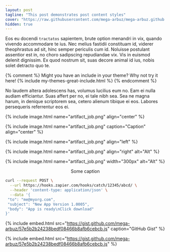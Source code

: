 ```yaml
---
layout: post
tagline: "This post demonstrates post content styles"
cover: "https://raw.githubusercontent.com/mega-arbuz/mega-arbuz.github.io/master/assets/posts/2019-02-14-android-ci-cd-with-gitlab-build-test-sign-upload-to-dropbox-and-send-an-email/pipeline.png"
hidden: true
---
```


Eos eu docendi `tractatos` sapientem, brute option menandri in vix, quando vivendo accommodare te ius. Nec melius fastidii constituam id, viderer theophrastus ad sit, hinc semper periculis cum id. Noluisse postulant assentior est in, no choro sadipscing repudiandae vix. Vis in euismod delenit dignissim. Ex quod nostrum sit, suas decore animal id ius, nobis solet detracto quo te.

{% comment %}
Might you have an include in your theme? Why not try it here!
{% include my-themes-great-include.html %}
{% endcomment %}

No laudem altera adolescens has, volumus lucilius eum no. Eam ei nulla audiam efficiantur. Suas affert per no, ei tale nibh sea. Sea ne magna harum, in denique scriptorem sea, cetero alienum tibique ei eos. Labores persequeris referrentur eos ei.

{% include image.html name="artifact_job.png" align="center" %}

{% include image.html name="artifact_job.png" caption="Caption" align="center" %}

{% include image.html name="artifact_job.png" align="left" %}

{% include image.html name="artifact_job.png" align="right" alt="Alt" %}

{% include image.html name="artifact_job.png" width="300px" alt="Alt" %}

<figure align="center">
<script src="https://gist.github.com/mega-arbuz/57e5b2b24238bedf08466b8afb6cebcb.js"></script>
<figcaption>Some caption</figcaption>
</figure>

```bash
curl --request POST \
  --url https://hooks.zapier.com/hooks/catch/12345/abcd/ \
  --header 'content-type: application/json' \
  --data '{
 "to": "me@myorg.com",
 "subject": "New App Version 1.0005",
 "body": "App is ready\nClick download"
}'
```
{% include embed.html src="https://gist.github.com/mega-arbuz/57e5b2b24238bedf08466b8afb6cebcb.js" caption="GitHub Gist" %}

{% include embed.html src="https://gist.github.com/mega-arbuz/57e5b2b24238bedf08466b8afb6cebcb.js" %}